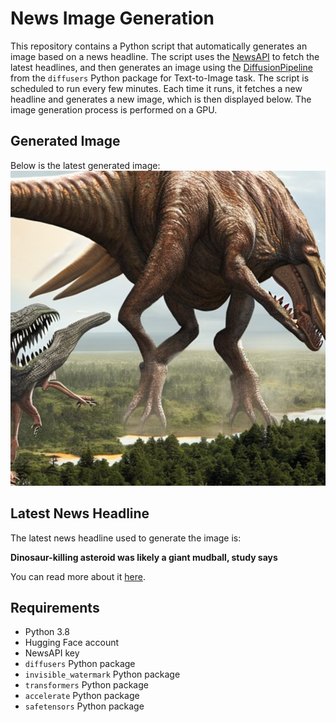 # News Image Generation
This repository contains a Python script that automatically generates an image based on a news headline. The script uses the [NewsAPI](https://newsapi.org/) to fetch the latest headlines, and then generates an image using the [DiffusionPipeline](https://github.com/huggingface/diffusers) from the `diffusers` Python package for Text-to-Image task.
The script is scheduled to run every few minutes. Each time it runs, it fetches a new headline and generates a new image, which is then displayed below. The image generation process is performed on a GPU.

## Generated Image
Below is the latest generated image:
![Generated Image](image.png)

## Latest News Headline
The latest news headline used to generate the image is:

**Dinosaur-killing asteroid was likely a giant mudball, study says**

You can read more about it [here](https://news.google.com/rss/articles/CBMimwFBVV95cUxPMWVuX3NQSHRGM3lOUEY5cUxQZXBQcFg0WHJWNi1CMXMzT1dWWXRlRmZpWFZ1X2dmRVpmZGF0T2tUR1dNRmtSSXMtb1h3T3lxSnNEdU1KYTd5aTVmcFVmNndudnY4SUt0SUI5WUthM3ZJcm9mSEJMRllYRmRUemNrRG1xZHlod1pCVUZwMkZ0Qi1UZnE0dy1CWFRRONIBkgFBVV95cUxQRXR5VjJFUnMtSE1ZVUdMdmZtM0JrZVlXWnNHSWdUcXAzRk5fSmhLREpwSWVfdUdUdktHc2xzYWFEakdhd1NyQnpSQncta0RZbGdfVkZNd3NJN3NRSjJsUl9xLXZtYUYxaFhSeHpmSl9NV2dubTNiamtadmloVEhSY3p4dVFDM3d0WnB6cHdFMzlRUQ?oc=5).

## Requirements
- Python 3.8
- Hugging Face account
- NewsAPI key
- `diffusers` Python package
- `invisible_watermark` Python package
- `transformers` Python package
- `accelerate` Python package
- `safetensors` Python package
